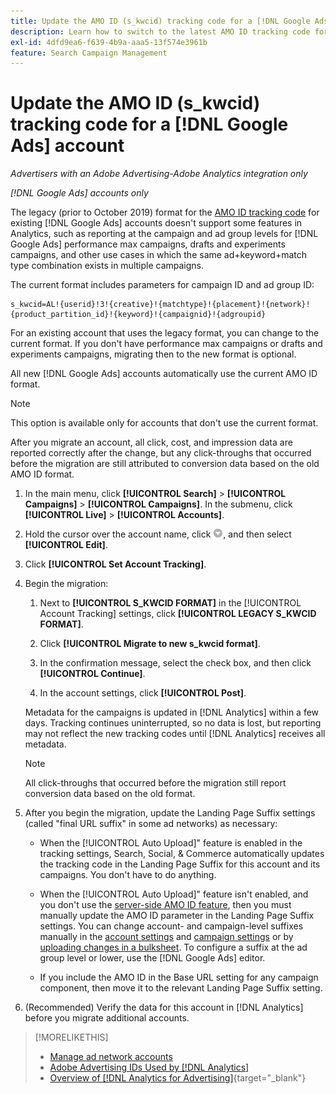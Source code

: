 ```yaml
---
title: Update the AMO ID (s_kwcid) tracking code for a [!DNL Google Ads] account
description: Learn how to switch to the latest AMO ID tracking code for a [!DNL Google Ads] account.
exl-id: 4dfd9ea6-f639-4b9a-aaa5-13f574e3961b
feature: Search Campaign Management
---
```

# Update the AMO ID (s_kwcid) tracking code for a [!DNL Google Ads] account

*Advertisers with an Adobe Advertising-Adobe Analytics integration only*

*[!DNL Google Ads] accounts only*

The legacy (prior to October 2019) format for the [AMO ID tracking code](/help/integrations/analytics/ids.md#amo-id-formats) for existing [!DNL Google Ads] accounts doesn't support some features in Analytics, such as reporting at the campaign and ad group levels for [!DNL Google Ads] performance max campaigns, drafts and experiments campaigns, and other use cases in which the same ad+keyword+match type combination exists in multiple campaigns.

The current format includes parameters for campaign ID and ad group ID:

```
s_kwcid=AL!{userid}!3!{creative}!{matchtype}!{placement}!{network}!{product_partition_id}!{keyword}!{campaignid}!{adgroupid}
```

For an existing account that uses the legacy format, you can change to the current format. If you don't have performance max campaigns or drafts and experiments campaigns, migrating then to the new format is optional.

All new [!DNL Google Ads] accounts automatically use the current AMO ID format.

>[!NOTE]
>
>This option is available only for accounts that don't use the current format.
>
>After you migrate an account, all click, cost, and impression data are reported correctly after the change, but any click-throughs that occurred before the migration are still attributed to conversion data based on the old AMO ID format.

1. In the main menu, click **[!UICONTROL Search]** \> **[!UICONTROL Campaigns]** \> **[!UICONTROL Campaigns]**. In the submenu, click **[!UICONTROL Live]** \> **[!UICONTROL Accounts]**.

1. Hold the cursor over the account name, click ![arrow dropdown icon](/help/search-social-commerce/assets/arrow-dropdown-menu.png), and then select **[!UICONTROL Edit]**.

1. Click **[!UICONTROL Set Account Tracking]**.

1. Begin the migration:

   1. Next to **[!UICONTROL S_KWCID FORMAT]** in the  [!UICONTROL Account Tracking] settings, click **[!UICONTROL LEGACY S_KWCID FORMAT]**.

   1. Click **[!UICONTROL Migrate to new s_kwcid format]**.

   1. In the confirmation message, select the check box, and then click **[!UICONTROL Continue]**.

   1. In the account settings, click **[!UICONTROL Post]**.

   Metadata for the campaigns is updated in [!DNL Analytics] within a few days. Tracking continues uninterrupted, so no data is lost, but reporting may not reflect the new tracking codes until [!DNL Analytics] receives all metadata.

   >[!NOTE]
   >
   >All click-throughs that occurred before the migration still report conversion data based on the old format.

1. After you begin the migration, update the Landing Page Suffix settings (called "final URL suffix" in some ad networks) as necessary:

   * When the [!UICONTROL Auto Upload]" feature is enabled in the tracking settings, Search, Social, & Commerce automatically updates the tracking code in the Landing Page Suffix for this account and its campaigns. You don't have to do anything.

   * When the [!UICONTROL Auto Upload]" feature isn't enabled, and you don't use the [server-side AMO ID feature](/help/integrations/analytics/ids.md#amo-id-formats), then you must manually update the AMO ID parameter in the Landing Page Suffix settings. You can change account- and campaign-level suffixes manually in the [account settings](/help/search-social-commerce/campaign-management/accounts/ad-network-account-manage.md) and [campaign settings](/help/search-social-commerce/campaign-management/campaigns/campaign-settings-google.md) or by [uploading changes in a bulksheet](/help/search-social-commerce/campaign-management/bulksheets/bulksheet-upload.md). To configure a suffix at the ad group level or lower, use the [!DNL Google Ads] editor.
   
   * If you include the AMO ID in the Base URL setting for any campaign component, then move it to the relevant Landing Page Suffix setting.

1. (Recommended) Verify the data for this account in [!DNL Analytics] before you migrate additional accounts.

>[!MORELIKETHIS]
>
>* [Manage ad network accounts](ad-network-account-manage.md)
>* [Adobe Advertising IDs Used by [!DNL Analytics]](/help/integrations/analytics/ids.md)
>* [Overview of [!DNL Analytics for Advertising]](https://experienceleague.adobe.com/docs/advertising/integrations/home.html){target="_blank"}

